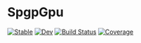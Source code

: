 # SpgpGpu

[![Stable](https://img.shields.io/badge/docs-stable-blue.svg)](https://dselvan.github.io/SpgpGpu.jl/stable)
[![Dev](https://img.shields.io/badge/docs-dev-blue.svg)](https://dselvan.github.io/SpgpGpu.jl/dev)
[![Build Status](https://github.com/dselvan/SpgpGpu.jl/workflows/CI/badge.svg)](https://github.com/dselvan/SpgpGpu.jl/actions)
[![Coverage](https://codecov.io/gh/dselvan/SpgpGpu.jl/branch/master/graph/badge.svg)](https://codecov.io/gh/dselvan/SpgpGpu.jl)
